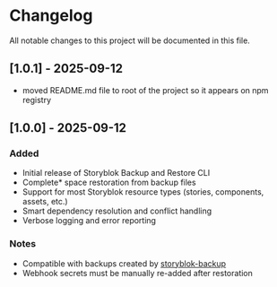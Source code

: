 # Changelog

All notable changes to this project will be documented in this file.

## [1.0.1] - 2025-09-12

- moved README.md file to root of the project so it appears on npm registry

## [1.0.0] - 2025-09-12

### Added
- Initial release of Storyblok Backup and Restore CLI
- Complete* space restoration from backup files
- Support for most Storyblok resource types (stories, components, assets, etc.)
- Smart dependency resolution and conflict handling
- Verbose logging and error reporting


### Notes
- Compatible with backups created by [storyblok-backup](https://github.com/webflorist/storyblok-backup)
- Webhook secrets must be manually re-added after restoration

